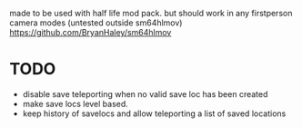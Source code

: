 made to be used with half life mod pack. but should work in any firstperson camera modes (untested outside sm64hlmov) https://github.com/BryanHaley/sm64hlmov

# TODO 
- disable save teleporting when no valid save loc has been created
- make save locs level based.
- keep history of savelocs and allow teleporting a list of saved locations
